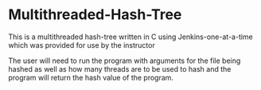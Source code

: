 # Multithreaded-Hash-Tree
This is a multithreaded hash-tree written in C using Jenkins-one-at-a-time which was provided for use by the instructor

The user will need to run the program with arguments for the file being hashed as well as how many threads are to be used to hash and the program will return the hash value of the program.
